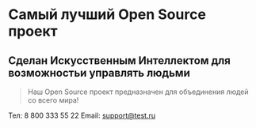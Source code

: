 # Самый лучший Open Source проект

## Сделан Искусственным Интеллектом для возможностьи управлять людьми

> Наш Open Source проект предназначен для объединения людей со всего мира!

Тел: 8 800 333 55 22
Email: support@test.ru
